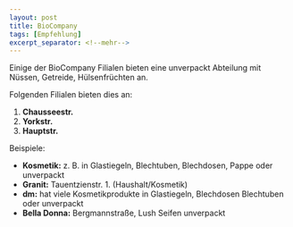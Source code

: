 ```yaml
---
layout: post
title: BioCompany
tags: [Empfehlung]
excerpt_separator: <!--mehr-->
---
```


Einige der BioCompany Filialen bieten eine unverpackt Abteilung mit Nüssen, Getreide, Hülsenfrüchten an.
<!--mehr-->
Folgenden Filialen bieten dies an:  
 1. **Chausseestr.**
 2. **Yorkstr.**
 3. **Hauptstr.**

Beispiele:
* **Kosmetik:** z. B. in Glastiegeln, Blechtuben, Blechdosen, Pappe oder unverpackt
* **Granit:** Tauentzienstr. 1. (Haushalt/Kosmetik)
* **dm:** hat viele Kosmetikprodukte in Glastiegeln, Blechdosen  Blechtuben oder unverpackt
* **Bella Donna:** Bergmannstraße, Lush Seifen unverpackt
